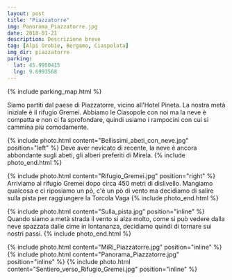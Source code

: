 ```yaml
---
layout: post
title: "Piazzatorre"
img: Panorama_Piazzatorre.jpg
date: 2018-01-21
description: Descrizione breve
tag: [Alpi Orobie, Bergamo, Ciaspolata]
img_dir: piazzatorre
parking:
  lat: 45.9950415
  lng: 9.6993568
---
```


{% include parking_map.html %}

Siamo partiti dal paese di Piazzatorre, vicino all'Hotel Pineta.
La nostra metà iniziale è il rifugio Gremei. Abbiamo le Ciasopole con noi ma la neve è compatta e non ci fa sprofondare, quindi usiamo i rampocini con cui si cammina più comodamente.

{% include photo.html content="Bellissimi_abeti_con_neve.jpg" position="left" %}
Deve aver nevicato di recente, la neve è ancora abbondante sugli abeti, gli alberi preferiti di Mirela.
{% include photo_end.html %}


{% include photo.html content="Rifugio_Gremei.jpg" position="right" %}
Arriviamo al rifugio Gremei dopo circa 450 metri di dislivello. Mangiamo qualcosa e ci riposiamo un pò, c'è un pò di vento ma decidiamo di salire sulla pista per raggiungere la Torcola Vaga
{% include photo_end.html %}

{% include photo.html content="Sulla_pista.jpg" position="inline" %}
Quando siamo a metà strada il vento si alza molto, come si può vedere dalla neve spazzata dalle cime in lontananza, decidiamo quindi di tornare sui nostri passi.
{% include photo_end.html %}

<div>
{% include photo.html content="MiRi_Piazzatorre.jpg" position="inline" %}
{% include photo.html content="Panorama_Piazzatorre.jpg" position="inline" %}
{% include photo.html content="Sentiero_verso_Rifugio_Gremei.jpg" position="inline" %}
</div>

